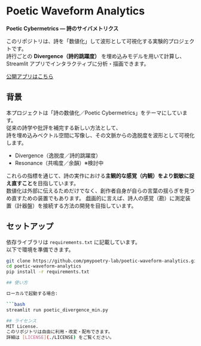 # Poetic Waveform Analytics

**Poetic Cybermetrics — 詩のサイバメトリクス**

このリポジトリは、詩を「数値化」して波形として可視化する実験的プロジェクトです。  
詩行ごとの **Divergence（詩的跳躍度）** を埋め込みモデルを用いて計算し、  
Streamlit アプリでインタラクティブに分析・描画できます。

[公開アプリはこちら](https://poetic-waveform-analytics.streamlit.app/)

## 背景
本プロジェクトは「詩の数値化／Poetic Cybermetrics」をテーマにしています。  
従来の詩学や批評を補完する新しい方法として、  
詩を埋め込みベクトル空間に写像し、その文脈からの逸脱度を波形として可視化します。  

- Divergence（逸脱度／詩的跳躍度）  
- Resonance（共鳴度／余韻）※検討中  

これらの指標を通じて、詩の実作における**主観的な感覚（内観）をより鋭敏に捉え直すこと**を目指しています。  
数値化は外部に伝えるためだけでなく、創作者自身が自らの言葉の揺らぎを見つめ直すための装置でもあります。
戯画的に言えば、詩人の感覚（勘）に測定装置（計器盤）を接続する方法の開発を目指しています。

## セットアップ

依存ライブラリは `requirements.txt` に記載しています。  
以下で環境を準備できます。

```bash
git clone https://github.com/pmypoetry-lab/poetic-waveform-analytics.git
cd poetic-waveform-analytics
pip install -r requirements.txt

## 使い方

ローカルで起動する場合:

```bash
streamlit run poetic_divergence_min.py

## ライセンス
MIT License.  
このリポジトリは自由に利用・改変・配布できます。  
詳細は [LICENSE](./LICENSE) をご覧ください。
